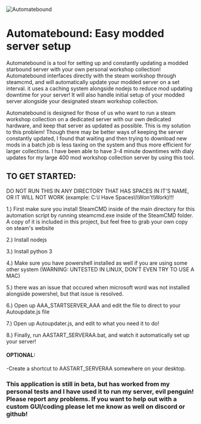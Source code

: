 
![Automatebound](https://github.com/darklysteamgear/automatebound/assets/61528531/7c8ed467-7938-43c6-8925-6ed3840ddfaa)
# Automatebound: Easy modded server setup
Automatebound is a tool for setting up and constantly updating a modded starbound server with your own personal workshop collection!
Automatebound interfaces directly with the steam workshop through steamcmd, and will automatically update your modded server on a set interval. it uses a caching system alongside nodejs to reduce mod updating downtime for your server! It will also handle initial setup of your modded server alongside your designated steam workshop collection.

Automatebound is designed for those of us who want to run a steam workshop collection on a dedicated server with our own dedicated hardware, and keep that server as updated as possible. This is my solution to this problem! Though there may be better ways of keeping the server constantly updated, I found that waiting and then trying to download new mods in a batch job is less taxing on the system and thus more efficient for larger collections. I have been able to have 3-4 minute downtimes with dialy updates for my large 400 mod workshop collection server by using this tool.

## TO GET STARTED:
DO NOT RUN THIS IN ANY DIRECTORY THAT HAS SPACES IN IT'S NAME, OR IT WILL NOT WORK (example: C:\\I Have Spaces\I\Won't\Work\)!!!

1.) First make sure you install SteamCMD inside of the main directory for this automation script by running steamcmd.exe inside of the SteamCMD folder. A copy of it is included in this project, but feel free to grab your own copy on steam's website

2.) Install nodejs

3.) Install python 3

4.) Make sure you have powershell installed as well if you are using some other system (WARNING: UNTESTED IN LINUX, DON'T EVEN TRY TO USE A MAC)

5.) there was an issue that occured when microsoft word was not installed alongside powershel, but that issue is resolved.

6.) Open up AAA_STARTSERVER_AAA and edit the file to direct to your Autoupdate.js file

7.) Open up Autoupdater.js, and edit to what you need it to do!

8.) Finally, run AASTART_SERVERAA.bat, and watch it automatically set up your server!

#### OPTIONAL:
-Create a shortcut to AASTART_SERVERAA somewhere on your desktop.

### This application is still in beta, but has worked from my personal tests and I have used it to run my server, evil penguin! Please report any problems. If you want to help out with a custom GUI/coding please let me know as well on discord or github!
